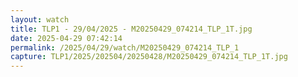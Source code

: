 ```yaml
---
layout: watch
title: TLP1 - 29/04/2025 - M20250429_074214_TLP_1T.jpg
date: 2025-04-29 07:42:14
permalink: /2025/04/29/watch/M20250429_074214_TLP_1
capture: TLP1/2025/202504/20250428/M20250429_074214_TLP_1T.jpg
---
```

